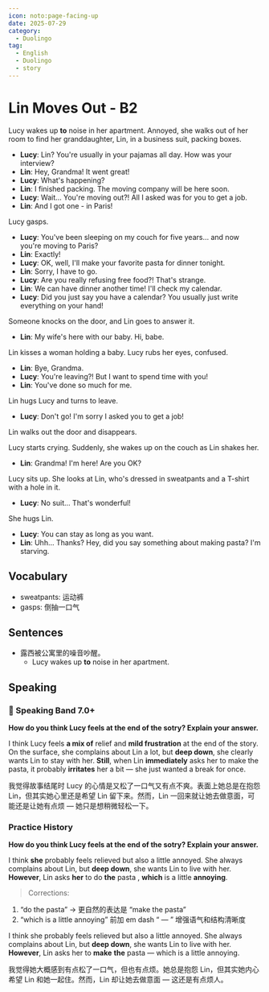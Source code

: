 ```yaml
---
icon: noto:page-facing-up
date: 2025-07-29
category:
  - Duolingo
tag:
  - English
  - Duolingo
  - story
---
```


# Lin Moves Out - B2

Lucy wakes up **to** noise in her apartment. Annoyed, she walks out of her room to find her granddaughter, Lin, in a business suit, packing boxes.

- **Lucy**: Lin? You're usually in your pajamas all day. How was your interview?
- **Lin**: Hey, Grandma! It went great!
- **Lucy**: What's happening?
- **Lin**: I finished packing. The moving company will be here soon.
- **Lucy**: Wait… You're moving out?! All I asked was for you to get a job.
- **Lin**: And I got one - in Paris!

Lucy gasps.

- **Lucy**: You've been sleeping on my couch for five years… and now you're moving to Paris?
- **Lin**: Exactly!
- **Lucy**: OK, well, I'll make your favorite pasta for dinner tonight.
- **Lin**: Sorry, I have to go.
- **Lucy**: Are you really refusing free food?! That's strange.
- **Lin**: We can have dinner another time! I'll check my calendar.
- **Lucy**: Did you just say you have a calendar? You usually just write everything on your hand!

Someone knocks on the door, and Lin goes to answer it.

- **Lin**: My wife's here with our baby. Hi, babe.

Lin kisses a woman holding a baby. Lucy rubs her eyes, confused.

- **Lin**: Bye, Grandma.
- **Lucy**: You're leaving?! But I want to spend time with you!
- **Lin**: You've done so much for me.

Lin hugs Lucy and turns to leave.

- **Lucy**: Don't go! I'm sorry I asked you to get a job!

Lin walks out the door and disappears.

Lucy starts crying. Suddenly, she wakes up on the couch as Lin shakes her.

- **Lin**: Grandma! I'm here! Are you OK?

Lucy sits up. She looks at Lin, who's dressed in sweatpants and a T-shirt with a hole in it.

- **Lucy**: No suit… That's wonderful!

She hugs Lin.

- **Lucy**: You can stay as long as you want.
- **Lin**: Uhh… Thanks? Hey, did you say something about making pasta? I'm starving.

## Vocabulary

- sweatpants: 运动裤
- gasps: 倒抽一口气

## Sentences

- 露西被公寓里的噪音吵醒。
  - Lucy wakes up **to** noise in her apartment.

## Speaking

### 🌟 Speaking Band 7.0+

**How do you think Lucy feels at the end of the sotry? Explain your answer.**

I think Lucy feels **a mix of** relief and **mild frustration** at the end of the story. On the surface, she complains about Lin a lot, but **deep down**, she clearly wants Lin to stay with her. **Still**, when Lin **immediately** asks her to make the pasta, it probably **irritates** her a bit — she just wanted a break for once.

我觉得故事结尾时 Lucy 的心情是又松了一口气又有点不爽。表面上她总是在抱怨 Lin，但其实她心里还是希望 Lin 留下来。然而，Lin 一回来就让她去做意面，可能还是让她有点烦 — 她只是想稍微轻松一下。

### Practice History

**How do you think Lucy feels at the end of the sotry? Explain your answer.**

I think **she** probably feels relieved but also a little annoyed. She always complains about Lin, but **deep down**, she wants Lin to live with her. **However**, Lin asks **her** to do **the** pasta , **which** is a little **annoying**.

> Corrections:

1. “do the pasta” → 更自然的表达是 “make the pasta”
2. “which is a little annoying” 前加 em dash “ — ” 增强语气和结构清晰度

I think she probably feels relieved but also a little annoyed. She always complains about Lin, but **deep down**, she wants Lin to live with her. **However**, Lin asks her to **make** **the** pasta — which is a little annoying.

我觉得她大概感到有点松了一口气，但也有点烦。她总是抱怨 Lin，但其实她内心希望 Lin 和她一起住。然而，Lin 却让她去做意面 — 这还是有点烦人。
